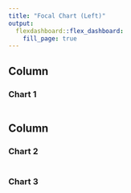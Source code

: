 ```yaml
---
title: "Focal Chart (Left)"
output: 
  flexdashboard::flex_dashboard:
    fill_page: true
---
```

    
Column
-------------------------------------

### Chart 1

```{r, fig.width=10, fig.height=10}

```

Column
-------------------------------------
   
### Chart 2

```{r}

```   
    
### Chart 3

```{r}

```
